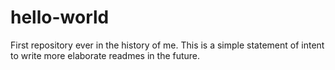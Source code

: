 # hello-world
First repository ever in the history of me.
This is a simple statement of intent to write more elaborate
readmes in the future.
